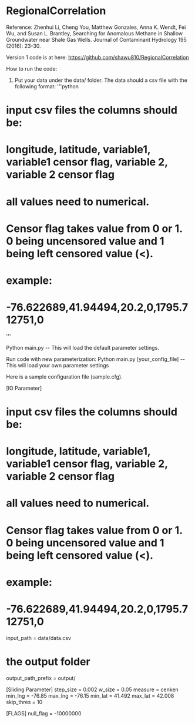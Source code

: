 # RegionalCorrelation
Reference:
Zhenhui Li, Cheng You, Matthew Gonzales, Anna K. Wendt, Fei Wu, and Susan L. Brantley, 
Searching for Anomalous Methane in Shallow Groundwater near Shale Gas Wells. Journal of Contaminant Hydrology 195 (2016): 23-30.

Version 1 code is at here:
https://github.com/shawu810/RegionalCorrelation


How to run the code:
1. Put your data under the data/ folder. The data should a csv file with the following format:
'''python
# input csv files the columns should be: 
# longitude, latitude, variable1, variable1 censor flag, variable 2, variable 2 censor flag
# all values need to numerical. 
# Censor flag takes value from 0 or 1. 0 being uncensored value and 1 being left censored value (<).
# example: 
#         -76.622689,41.94494,20.2,0,1795.712751,0
'''


Python main.py  -- This will load the default parameter settings. 

Run code with new parameterization:
Python main.py [your_config_file] -- This will load your own parameter settings


Here is a sample configuration file (sample.cfg). 

[IO Parameter]
# input csv files the columns should be: 
# longitude, latitude, variable1, variable1 censor flag, variable 2, variable 2 censor flag
# all values need to numerical. 
# Censor flag takes value from 0 or 1. 0 being uncensored value and 1 being left censored value (<).
# example: 
#         -76.622689,41.94494,20.2,0,1795.712751,0
input_path = data/data.csv 

# the output folder
output_path_prefix = output/


[Sliding Parameter]
step_size = 0.002
w_size = 0.05
measure = cenken
min_lng = -76.85
max_lng = -76.15
min_lat = 41.492
max_lat = 42.008
skip_thres = 10

[FLAGS]
null_flag = -10000000
